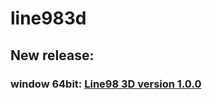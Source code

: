 # line983d

## New release:

### window 64bit: [Line98 3D version 1.0.0](https://github.com/luun1999/line983d/releases/download/pre-release/line983d.zip)
